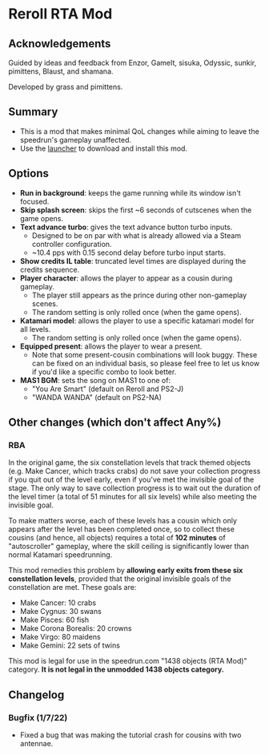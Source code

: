 # Reroll RTA Mod

## Acknowledgements

Guided by ideas and feedback from Enzor, GameIt, sisuka, Odyssic, sunkir, pimittens, Blaust, and shamana.

Developed by grass and pimittens.

## Summary

- This is a mod that makes minimal QoL changes while aiming to leave the speedrun's gameplay unaffected.
- Use the [launcher](https://github.com/misoelegant/rpm/tree/master/updater) to download and install this mod.

## Options

- **Run in background**: keeps the game running while its window isn't focused.
- **Skip splash screen**: skips the first ~6 seconds of cutscenes when the game opens.
- **Text advance turbo**: gives the text advance button turbo inputs.
  - Designed to be on par with what is already allowed via a Steam controller configuration. 
  - ~10.4 pps with 0.15 second delay before turbo input starts.
- **Show credits IL table**: truncated level times are displayed during the credits sequence.
- **Player character**: allows the player to appear as a cousin during gameplay.
  - The player still appears as the prince during other non-gameplay scenes.
  - The random setting is only rolled once (when the game opens).
- **Katamari model**: allows the player to use a specific katamari model for all levels.
  - The random setting is only rolled once (when the game opens).
- **Equipped present**: allows the player to wear a present.
  - Note that some present-cousin combinations will look buggy. 
    These can be fixed on an individual basis, so please feel free to let us know if you'd like a 
    specific combo to look better.
- **MAS1 BGM**: sets the song on MAS1 to one of:
  - "You Are Smart" (default on Reroll and PS2-J)
  - "WANDA WANDA" (default on PS2-NA)

## Other changes (which don't affect Any%)

### RBA
In the original game, the six constellation levels that track themed objects
(e.g. Make Cancer, which tracks crabs) do not save your collection progress if you quit out
of the level early, even if you've met the invisible goal of the stage. The only way to save
collection progress is to wait out the duration of the level timer (a total of 51 minutes for all six levels)
while also meeting the invisible goal.

To make matters worse, each of these levels has a cousin which only appears after the level has been
completed once, so to collect these cousins (and hence, all objects) requires a total of **102 minutes** of
"autoscroller" gameplay, where the skill ceiling is significantly lower than normal Katamari speedrunning.

This mod remedies this problem by **allowing early exits from these six constellation levels**,
provided that the original invisible goals of the constellation are met. These goals are:

  - Make Cancer: 10 crabs
  - Make Cygnus: 30 swans
  - Make Pisces: 60 fish
  - Make Corona Borealis: 20 crowns
  - Make Virgo: 80 maidens
  - Make Gemini: 22 sets of twins

This mod is legal for use in the speedrun.com "1438 objects (RTA Mod)" category.
**It is not legal in the unmodded 1438 objects category.**

## Changelog

### Bugfix (1/7/22)
  - Fixed a bug that was making the tutorial crash for cousins with two antennae.
